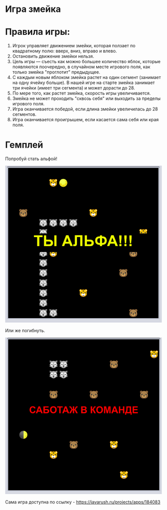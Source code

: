 # Игра змейка 

# Правила игры:
  1. Игрок управляет движением змейки, которая ползает по квадратному полю: вверх, вниз, вправо и влево.
  2. Остановить движение змейки нельзя.  
  3. Цель игры — съесть как можно большее количество яблок, которые появляются поочередно, в случайном месте игрового поля, как только змейка "проглотит" предыдущее.
  4. С каждым новым яблоком змейка растет на один сегмент (занимает на одну ячейку больше). В нашей игре на старте змейка занимает три ячейки (имеет три сегмента) и может дорасти до 28.
  5. По мере того, как растет змейка, скорость игры увеличивается.
  6. Змейка не может проходить "сквозь себя" или выходить за пределы игрового поля.
  7. Игра оканчивается победой, если длина змейки увеличилась до 28 сегментов.
  8. Игра оканчивается проигрышем, если касается сама себя или края поля.

# Гемплей
Попробуй стать альфой!

![](https://github.com/OB11TO/Snake-game/blob/main/res/alpfa.png)

Или же погибнуть.

![](https://github.com/OB11TO/Snake-game/blob/main/res/fail.png)
  
Сама игра доступна по ссылку - https://javarush.ru/projects/apps/184083
